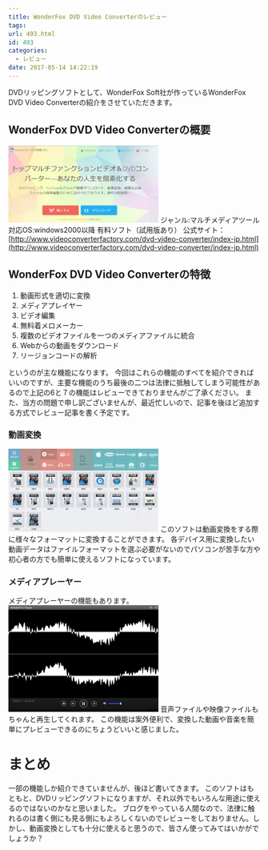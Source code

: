 ```yaml
---
title: WonderFox DVD Video Converterのレビュー
tags:
url: 493.html
id: 493
categories:
  - レビュー
date: 2017-05-14 14:22:19
---
```


DVDリッピングソフトとして、WonderFox Soft社が作っているWonderFox DVD Video Converterの紹介をさせていただきます。

WonderFox DVD Video Converterの概要
--------------------------------

![](/images/review/WonderFox/1.png) ジャンル:マルチメディアツール 対応OS:windows2000以降 有料ソフト（試用版あり） 公式サイト：[http://www.videoconverterfactory.com/dvd-video-converter/index-jp.html](http://www.videoconverterfactory.com/dvd-video-converter/index-jp.html)

WonderFox DVD Video Converterの特徴
--------------------------------

1.  動画形式を適切に変換
2.  メディアプレイヤー
3.  ビデオ編集
4.  無料着メロメーカー
5.  複数のビデオファイルを一つのメディアファイルに統合
6.  Webからの動画をダウンロード
7.  リージョンコードの解析

というのが主な機能になります。 今回はこれらの機能のすべてを紹介できればいいのですが、主要な機能のうち最後の二つは法律に抵触してしまう可能性があるので上記の6と７の機能はレビューできておりませんがご了承ください。 また、当方の問題で申し訳ございませんが、最近忙しいので、記事を後ほど追加する方式でレビュー記事を書く予定です。

### 動画変換

![](/images/review/WonderFox/2.png) このソフトは動画変換をする際に様々なフォーマットに変換することができます。 各デバイス用に変換したい動画データはファイルフォーマットを選ぶ必要がないのでパソコンが苦手な方や初心者の方でも簡単に使えるソフトになっています。

### メディアプレーヤー

メディアプレーヤーの機能もあります。 ![](/images/review/WonderFox/3.png) 音声ファイルや映像ファイルもちゃんと再生してくれます。 この機能は案外便利で、変換した動画や音楽を簡単にプレビューできるのにちょうどいいと感じました。

まとめ
===

一部の機能しか紹介できていませんが、後ほど書いてきます。 このソフトはもともと、DVDリッピングソフトになりますが、それ以外でもいろんな用途に使えるのではないのかなと思いました。 ブログをやっている人間なので、法律に触れるのは書く側にも見る側にもよろしくないのでレビューをしておりません。しかし、動画変換としても十分に使えると思うので、皆さん使ってみてはいかがでしょうか？
